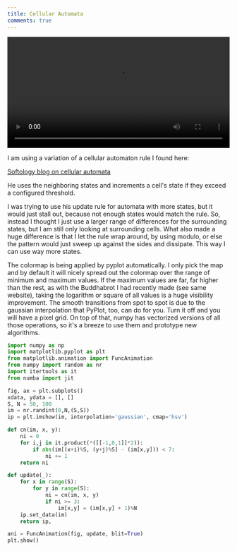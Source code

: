 ```yaml
---
title: Cellular Automata
comments: true
---
```


<video controls autoplay width="100%" controls>
  <source src="/brotfoo/img/cellular.mp4" type="video/mp4">
</video>

I am using a variation of a cellular automaton rule I found here:

[Softology blog on cellular automata](https://softologyblog.wordpress.com/2020/01/24/alternating-neighborhoods-cyclic-cellular-automata/)

He uses the neighboring states and increments a cell's state if they exceed a configured threshold.

I was trying to use his update rule for automata with more states, but it would just stall out, because not enough states would match the rule. So, instead I thought I just use a larger range of differences for the surrounding states, but I am still only looking at surrounding cells. What also made a huge difference is that I let the rule wrap around, by using modulo, or else the pattern would just sweep up against the sides and dissipate. This way I can use way more states.

The colormap is being applied by pyplot automatically. I only pick the map and by default it will nicely spread out the colormap over the range of minimum and maximum values. If the maximum values are far, far higher than the rest, as with the Buddhabrot I had recently made (see same website), taking the logarithm or square of all values is a huge visibility improvement. The smooth transitions from spot to spot is due to the gaussian interpolation that PyPlot, too, can do for you. Turn it off and you will have a pixel grid. On top of that, numpy has vectorized versions of all those operations, so it's a breeze to use them and prototype new algorithms.

```Python
import numpy as np
import matplotlib.pyplot as plt
from matplotlib.animation import FuncAnimation
from numpy import random as nr
import itertools as it
from numba import jit

fig, ax = plt.subplots()
xdata, ydata = [], []
S, N = 50, 100
im = nr.randint(0,N,(S,S))
ip = plt.imshow(im, interpolation='gaussian', cmap='hsv')

def cn(im, x, y):
    ni = 0
    for i,j in it.product(*([[-1,0,1]]*2)):
        if abs(im[(x+i)%S, (y+j)%S] - (im[x,y])) < 7:
            ni += 1
    return ni

def update(_):
    for x in range(S):
        for y in range(S):
            ni = cn(im, x, y)
            if ni >= 3:
                im[x,y] = (im[x,y] + 1)%N
    ip.set_data(im)
    return ip,

ani = FuncAnimation(fig, update, blit=True)
plt.show()
```
